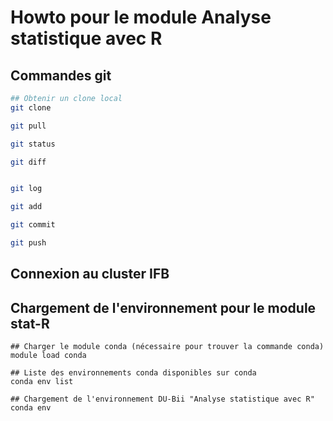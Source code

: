 # Howto pour le module Analyse statistique avec R

## Commandes git

```sh
## Obtenir un clone local
git clone

git pull

git status

git diff


git log

git add

git commit

git push

```

## Connexion au cluster IFB


## Chargement de l'environnement pour le module stat-R

```
## Charger le module conda (nécessaire pour trouver la commande conda)
module load conda

## Liste des environnements conda disponibles sur conda
conda env list

## Chargement de l'environnement DU-Bii "Analyse statistique avec R" 
conda env 

```
